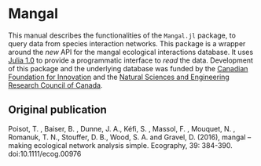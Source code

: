 # Mangal

This manual describes the functionalities of the `Mangal.jl` package, to query
data from species interaction networks. This package is a wrapper around the
*new* API for the mangal ecological interactions database. It uses [Julia
1.0](https://julialang.org/) to provide a programmatic interface to *read* the
data. Development of this package and the underlying database was funded by the
[Canadian Foundation for Innovation](https://www.innovation.ca/) and the
[Natural Sciences and Engineering Research Council of
Canada](http://www.nserc-crsng.gc.ca/).

## Original publication

Poisot, T. , Baiser, B. , Dunne, J. A., Kéfi, S. , Massol, F. , Mouquet, N. ,
Romanuk, T. N., Stouffer, D. B., Wood, S. A. and Gravel, D. (2016), mangal –
making ecological network analysis simple. Ecography, 39: 384-390.
doi:10.1111/ecog.00976
